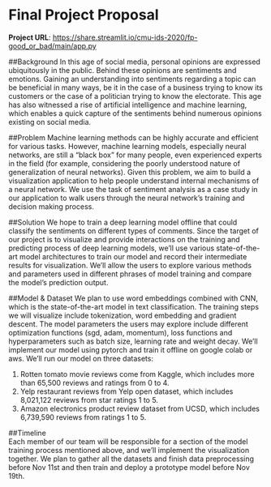 # Final Project Proposal

**Project URL**: https://share.streamlit.io/cmu-ids-2020/fp-good_or_bad/main/app.py

##Background
In this age of social media, personal opinions are expressed ubiquitously in the public. Behind these opinions are sentiments and emotions. Gaining an understanding into sentiments regarding a topic can be beneficial in many ways, be it in the case of a business trying to know its customers or the case of a politician trying to know the electorate. This age has also witnessed a rise of artificial intelligence and machine learning, which enables a quick capture of the sentiments behind numerous opinions existing on social media.

##Problem
Machine learning methods can be highly accurate and efficient for various tasks. However, machine learning models, especially neural networks, are still a “black box” for many people, even experienced experts in the field (for example, considering the poorly understood nature of generalization of neural networks). Given this problem, we aim to build a visualization application to help people understand internal mechanisms of a neural network. We use the task of sentiment analysis as a case study in our application to walk users through the neural network’s training and decision making process.

##Solution
We hope to train a deep learning model offline that could classify the sentiments on different types of comments. Since the target of our project is to visualize and provide interactions on the training and predicting process of deep learning models, we’ll use various state-of-the-art model architectures to train our model and record their intermediate results for visualization. We’ll allow the users to explore various methods and parameters used in different phrases of model training and compare the model’s prediction output. 

##Model & Dataset
We plan to use word embeddings combined with CNN, which is the state-of-the-art model in text classification. The training steps we will visualize include tokenization, word embedding and gradient descent. The model parameters the users may explore include different optimization functions (sgd, adam, momentum), loss functions and hyperparameters such as batch size, learning rate and weight decay. We’ll implement our model using pytorch and train it offline on google colab or aws. We’ll run our model on three datasets:
1. Rotten tomato movie reviews come from Kaggle, which includes more than 65,500 reviews and ratings from 0 to 4. 
2. Yelp restaurant reviews from Yelp open dataset, which includes 8,021,122 reviews from star ratings 1 to 5. 
3. Amazon electronics product review dataset from UCSD, which includes 6,739,590 reviews from ratings 1 to 5. 

##Timeline  
Each member of our team will be responsible for a section of the model training process mentioned above, and we’ll implement the visualization together. We plan to gather all the datasets and finish data preprocessing before Nov 11st and then train and deploy a prototype model before Nov 19th.

